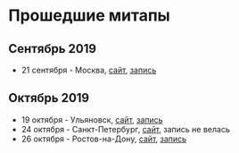 # Прошедшие митапы
## Сентябрь 2019
- 21 сентября - Москва, [сайт](https://badoo-tech.timepad.ru/event/1046530/), [запись](https://www.youtube.com/watch?v=WExbasUwdZg)

## Октябрь 2019
- 19 октября - Ульяновск, [сайт](https://panda-meetup.ru/ulsk-php-meetup), [запись](https://www.youtube.com/watch?v=yGGfOFkdSs0&feature=youtu.be)
- 24 октября - Санкт-Петербург, [сайт](https://www.meetup.com/ru-RU/symfoniacs-spb/events/264744562/), запись не велась
- 26 октября - Ростов-на-Дону, [сайт](https://php-rnd.timepad.ru/event/1075848/), [запись](https://youtu.be/AEeDDeTBdlQ?t=2784)

